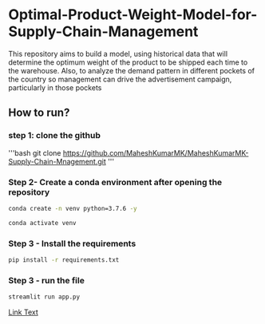 # Optimal-Product-Weight-Model-for-Supply-Chain-Management
This repository aims to build a model, using historical data that will determine the optimum weight of the product to be shipped each time to the warehouse. Also, to analyze the demand pattern in different pockets of the country so management can drive the advertisement campaign, particularly in those pockets


## How to run?

### step 1: clone the github
'''bash
git clone https://github.com/MaheshKumarMK/MaheshKumarMK-Supply-Chain-Mnagement.git
'''

### Step 2- Create a conda environment after opening the repository

```bash
conda create -n venv python=3.7.6 -y
```

```bash
conda activate venv
```

### Step 3 - Install the requirements

```bash
pip install -r requirements.txt
```
### Step 3 - run the file

```bash
streamlit run app.py
```


[Link Text](pdf.pdf)
